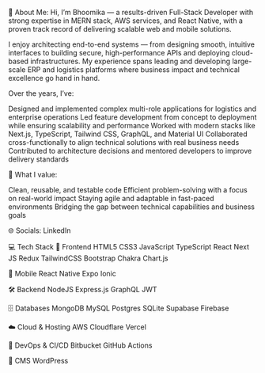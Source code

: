 💫 About Me:
Hi, I’m Bhoomika — a results-driven Full-Stack Developer with strong expertise in MERN stack, AWS services, and React Native, with a proven track record of delivering scalable web and mobile solutions.

I enjoy architecting end-to-end systems — from designing smooth, intuitive interfaces to building secure, high-performance APIs and deploying cloud-based infrastructures. My experience spans leading and developing large-scale ERP and logistics platforms where business impact and technical excellence go hand in hand.

Over the years, I’ve:

Designed and implemented complex multi-role applications for logistics and enterprise operations
Led feature development from concept to deployment while ensuring scalability and performance
Worked with modern stacks like Next.js, TypeScript, Tailwind CSS, GraphQL, and Material UI
Collaborated cross-functionally to align technical solutions with real business needs
Contributed to architecture decisions and mentored developers to improve delivery standards

🧩 What I value:

Clean, reusable, and testable code
Efficient problem-solving with a focus on real-world impact
Staying agile and adaptable in fast-paced environments
Bridging the gap between technical capabilities and business goals

🌐 Socials:
LinkedIn

💻 Tech Stack
🎨 Frontend
HTML5 CSS3 JavaScript TypeScript React Next JS Redux TailwindCSS Bootstrap Chakra Chart.js

📱 Mobile
React Native Expo Ionic

🛠 Backend
NodeJS Express.js GraphQL JWT

🗄️ Databases
MongoDB MySQL Postgres SQLite Supabase Firebase

☁️ Cloud & Hosting
AWS Cloudflare Vercel

🔧 DevOps & CI/CD
Bitbucket GitHub Actions

📰 CMS
WordPress
